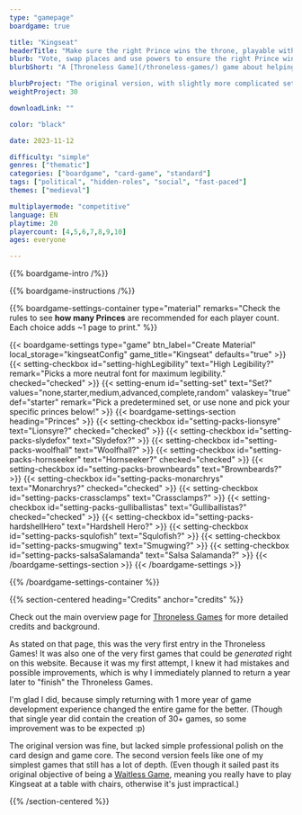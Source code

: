 ```yaml
---
type: "gamepage"
boardgame: true

title: "Kingseat"
headerTitle: "Make sure the right Prince wins the throne, playable without a table or chairs"
blurb: "Vote, swap places and use powers to ensure the right Prince wins the throne. A game playable without a table or chairs."
blurbShort: "A [Throneless Game](/throneless-games/) game about helping your animal win the throne, aimed more at kids."

blurbProject: "The original version, with slightly more complicated setup and Princes."
weightProject: 30

downloadLink: ""

color: "black"

date: 2023-11-12

difficulty: "simple"
genres: ["thematic"]
categories: ["boardgame", "card-game", "standard"]
tags: ["political", "hidden-roles", "social", "fast-paced"]
themes: ["medieval"]

multiplayermode: "competitive"
language: EN
playtime: 20
playercount: [4,5,6,7,8,9,10]
ages: everyone

---
```


{{% boardgame-intro /%}}

{{% boardgame-instructions /%}}

{{% boardgame-settings-container type="material" remarks="Check the rules to see **how many Princes** are recommended for each player count. Each choice adds ~1 page to print." %}}

{{< boardgame-settings type="game" btn_label="Create Material" local_storage="kingseatConfig" game_title="Kingseat" defaults="true" >}}
  {{< setting-checkbox id="setting-highLegibility" text="High Legibility?" remark="Picks a more neutral font for maximum legibility." checked="checked" >}}
  {{< setting-enum id="setting-set" text="Set?" values="none,starter,medium,advanced,complete,random" valaskey="true" def="starter" remark="Pick a predetermined set, or use none and pick your specific princes below!" >}}
  {{< boardgame-settings-section heading="Princes" >}}
    {{< setting-checkbox id="setting-packs-lionsyre" text="Lionsyre?" checked="checked" >}}
    {{< setting-checkbox id="setting-packs-slydefox" text="Slydefox?" >}}
    {{< setting-checkbox id="setting-packs-woolfhall" text="Woolfhall?" >}}
    {{< setting-checkbox id="setting-packs-hornseeker" text="Hornseeker?" checked="checked" >}}
    {{< setting-checkbox id="setting-packs-brownbeards" text="Brownbeards?" >}}
    {{< setting-checkbox id="setting-packs-monarchrys" text="Monarchrys?" checked="checked" >}}
    {{< setting-checkbox id="setting-packs-crassclamps" text="Crassclamps?" >}}
    {{< setting-checkbox id="setting-packs-gulliballistas" text="Gulliballistas?" checked="checked" >}}
    {{< setting-checkbox id="setting-packs-hardshellHero" text="Hardshell Hero?" >}}
    {{< setting-checkbox id="setting-packs-squlofish" text="Squlofish?" >}}
    {{< setting-checkbox id="setting-packs-smugwing" text="Smugwing?" >}}
    {{< setting-checkbox id="setting-packs-salsaSalamanda" text="Salsa Salamanda?" >}}
  {{< /boardgame-settings-section >}}
{{< /boardgame-settings >}}

{{% /boardgame-settings-container %}}

{{% section-centered heading="Credits" anchor="credits" %}}

Check out the main overview page for [Throneless Games](/throneless-games/) for more detailed credits and background.

As stated on that page, this was the very first entry in the Throneless Games! It was also one of the very first games that could be _generated_ right on this website. Because it was my first attempt, I knew it had mistakes and possible improvements, which is why I immediately planned to return a year later to "finish" the Throneless Games.

I'm glad I did, because simply returning with 1 more year of game development experience changed the entire game for the better. (Though that single year did contain the creation of 30+ games, so some improvement was to be expected :p)

The original version was fine, but lacked simple professional polish on the card design and game core. The second version feels like one of my simplest games that still has a lot of depth. (Even though it sailed past its original objective of being a [Waitless Game](/waitless-games/), meaning you really have to play Kingseat at a table with chairs, otherwise it's just impractical.)

{{% /section-centered %}}